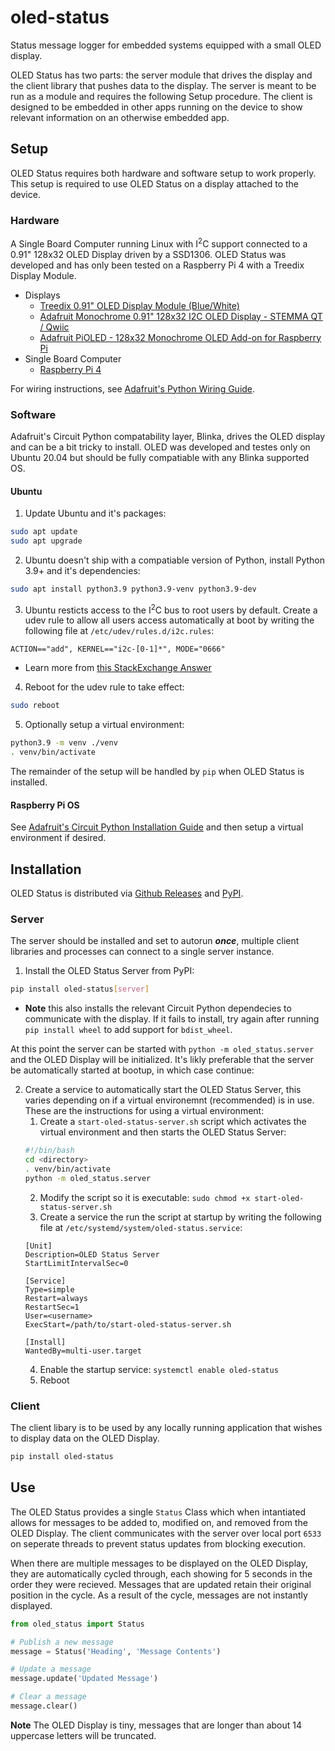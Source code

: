 # oled-status
Status message logger for embedded systems equipped with a small OLED display.

OLED Status has two parts: the server module that drives the display and the client library that pushes data to the display.  The server is meant to be run as a module and requires the following Setup procedure.  The client is designed to be embedded in other apps running on the device to show relevant information on an otherwise embedded app.

## Setup
OLED Status requires both hardware and software setup to work properly.  This setup is required to use OLED Status on a display attached to the device.

### Hardware
A Single Board Computer running Linux with I<sup>2</sup>C support connected to a 0.91" 128x32 OLED Display driven by a SSD1306.  OLED Status was developed and has only been tested on a Raspberry Pi 4 with a Treedix Display Module.

- Displays
    - [Treedix 0.91" OLED Display Module (Blue/White)](https://www.amazon.com/gp/product/B08D9FPLYH)
    - [Adafruit Monochrome 0.91" 128x32 I2C OLED Display - STEMMA QT / Qwiic](https://www.adafruit.com/product/4440)
    - [Adafruit PiOLED - 128x32 Monochrome OLED Add-on for Raspberry Pi](https://www.adafruit.com/product/3527)
- Single Board Computer
    - [Raspberry Pi 4](https://www.raspberrypi.org/products/raspberry-pi-4-model-b/)

For wiring instructions, see [Adafruit's Python Wiring Guide](https://learn.adafruit.com/monochrome-oled-breakouts/python-wiring).

### Software
Adafruit's Circuit Python compatability layer, Blinka, drives the OLED display and can be a bit tricky to install.  OLED was developed and testes only on Ubuntu 20.04 but should be fully compatiable with any Blinka supported OS.

#### Ubuntu
1. Update Ubuntu and it's packages:
```bash
sudo apt update
sudo apt upgrade
```
2. Ubuntu doesn't ship with a compatiable version of Python, install Python 3.9+ and it's dependencies:
```bash
sudo apt install python3.9 python3.9-venv python3.9-dev
```
3. Ubuntu resticts access to the I<sup>2</sup>C bus to root users by default.  Create a udev rule to allow all users access automatically at boot by writing the following file at `/etc/udev/rules.d/i2c.rules`:
```
ACTION=="add", KERNEL=="i2c-[0-1]*", MODE="0666"
```
  - Learn more from [this StackExchange Answer](https://unix.stackexchange.com/questions/147494/how-can-i-set-device-rw-permissions-permanently-on-raspbian)
4. Reboot for the udev rule to take effect:
```bash
sudo reboot
```
5. Optionally setup a virtual environment:
```bash
python3.9 -m venv ./venv
. venv/bin/activate
```

The remainder of the setup will be handled by `pip` when OLED Status is installed.

#### Raspberry Pi OS
See [Adafruit's Circuit Python Installation Guide](https://learn.adafruit.com/circuitpython-on-raspberrypi-linux/installing-circuitpython-on-raspberry-pi#update-your-pi-and-python-2993452-6) and then setup a virtual environment if desired.


## Installation
OLED Status is distributed via [Github Releases](https://github.com/FlantasticDan/oled-status/releases) and [PyPI](https://pypi.org/project/oled-status).

### Server
The server should be installed and set to autorun **_once_**, multiple client libraries and processes can connect to a single server instance.
1. Install the OLED Status Server from PyPI:
```bash
pip install oled-status[server]
```
- **Note** this also installs the relevant Circuit Python dependecies to communicate with the display.  If it fails to install, try again after running `pip install wheel` to add support for `bdist_wheel`.

At this point the server can be started with `python -m oled_status.server` and the OLED Display will be initialized.  It's likly preferable that the server be automatically started at bootup, in which case continue:

2. Create a service to automatically start the OLED Status Server, this varies depending on if a virtual environemnt (recommended) is in use.  These are the instructions for using a virtual environment:
    1. Create a `start-oled-status-server.sh` script which activates the virtual environment and then starts the OLED Status Server:
    ```bash
    #!/bin/bash
    cd <directory>
    . venv/bin/activate
    python -m oled_status.server
    ```
    2. Modify the script so it is executable: `sudo chmod +x start-oled-status-server.sh`
    3. Create a service the run the script at startup by writing the following file at `/etc/systemd/system/oled-status.service`:
    ```
    [Unit]
    Description=OLED Status Server
    StartLimitIntervalSec=0

    [Service]
    Type=simple
    Restart=always
    RestartSec=1
    User=<username>
    ExecStart=/path/to/start-oled-status-server.sh

    [Install]
    WantedBy=multi-user.target
    ```
    4. Enable the startup service: `systemctl enable oled-status`
    5. Reboot

### Client
The client libary is to be used by any locally running application that wishes to display data on the OLED Display.
```bash
pip install oled-status
```

## Use
The OLED Status provides a single `Status` Class which when intantiated allows for messages to be added to, modified on, and removed from the OLED Display.  The client communicates with the server over local port `6533` on seperate threads to prevent status updates from blocking execution.

When there are multiple messages to be displayed on the OLED Display, they are automatically cycled through, each showing for 5 seconds in the order they were recieved.  Messages that are updated retain their original position in the cycle.  As a result of the cycle, messages are not instantly displayed.

```python
from oled_status import Status

# Publish a new message
message = Status('Heading', 'Message Contents')

# Update a message
message.update('Updated Message')

# Clear a message
message.clear()
```

**Note** The OLED Display is tiny, messages that are longer than about 14 uppercase letters will be truncated.
